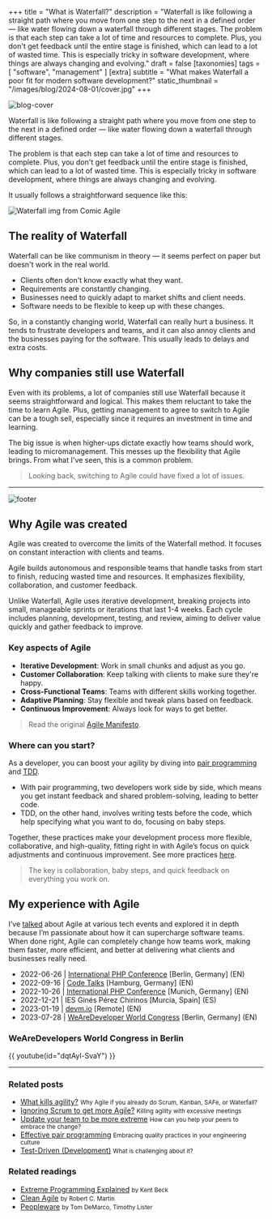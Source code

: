 +++
title = "What is Waterfall?"
description = "Waterfall is like following a straight path where you move from one step to the next in a defined order — like water flowing down a waterfall through different stages. The problem is that each step can take a lot of time and resources to complete. Plus, you don't get feedback until the entire stage is finished, which can lead to a lot of wasted time. This is especially tricky in software development, where things are always changing and evolving."
draft = false
[taxonomies]
tags = [ "software", "management" ]
[extra]
subtitle = "What makes Waterfall a poor fit for modern software development?"
static_thumbnail = "/images/blog/2024-08-01/cover.jpg"
+++

![blog-cover](/images/blog/2024-08-01/cover.jpg)

Waterfall is like following a straight path where you move from one step to the next in a defined order — like water flowing down a waterfall through different stages.

<!-- more -->

The problem is that each step can take a lot of time and resources to complete. Plus, you don't get feedback until the entire stage is finished, which can lead to a lot of wasted time. This is especially tricky in software development, where things are always changing and evolving.

It usually follows a straightforward sequence like this:

![Waterfall img from Comic Agile](/images/blog/2024-08-01/waterfall.jpg)

## The reality of Waterfall

Waterfall can be like communism in theory — it seems perfect on paper but doesn't work in the real world.

- Clients often don't know exactly what they want.
- Requirements are constantly changing.
- Businesses need to quickly adapt to market shifts and client needs.
- Software needs to be flexible to keep up with these changes.

So, in a constantly changing world, Waterfall can really hurt a business. It tends to frustrate developers and teams, and it can also annoy clients and the businesses paying for the software. This usually leads to delays and extra costs.

## Why companies still use Waterfall

Even with its problems, a lot of companies still use Waterfall because it seems straightforward and logical. This makes them reluctant to take the time to learn Agile. Plus, getting management to agree to switch to Agile can be a tough sell, especially since it requires an investment in time and learning.

The big issue is when higher-ups dictate exactly how teams should work, leading to micromanagement. This messes up the flexibility that Agile brings. From what I've seen, this is a common problem.

> Looking back, switching to Agile could have fixed a lot of issues.

---

![footer](/images/blog/2024-08-01/footer.jpg)

## Why Agile was created

Agile was created to overcome the limits of the Waterfall method. It focuses on constant interaction with clients and teams.

Agile builds autonomous and responsible teams that handle tasks from start to finish, reducing wasted time and resources. It emphasizes flexibility, collaboration, and customer feedback.

Unlike Waterfall, Agile uses iterative development, breaking projects into small, manageable sprints or iterations that last 1-4 weeks. Each cycle includes planning, development, testing, and review, aiming to deliver value quickly and gather feedback to improve.

### Key aspects of Agile

- **Iterative Development**: Work in small chunks and adjust as you go.
- **Customer Collaboration**: Keep talking with clients to make sure they're happy.
- **Cross-Functional Teams**: Teams with different skills working together.
- **Adaptive Planning**: Stay flexible and tweak plans based on feedback.
- **Continuous Improvement**: Always look for ways to get better.

> Read the original [Agile Manifesto](https://agilemanifesto.org/).

### Where can you start?

As a developer, you can boost your agility by diving into [pair programming](/blog/effective-pair-programming/) and [TDD](/blog/test-driven-development/).

- With pair programming, two developers work side by side, which means you get instant feedback and shared problem-solving, leading to better code.
- TDD, on the other hand, involves writing tests before the code, which help specifying what you want to do, focusing on baby steps.

Together, these practices make your development process more flexible, collaborative, and high-quality, fitting right in with Agile’s focus on quick adjustments and continuous improvement. See more practices [here](/readings/extreme-programming-explained/#practices).

> The key is collaboration, baby steps, and quick feedback on everything you work on.

## My experience with Agile

I’ve [talked](/talks/) about Agile at various tech events and explored it in depth because I’m passionate about how it can supercharge software teams. When done right, Agile can completely change how teams work, making them faster, more efficient, and better at delivering what clients and businesses really need.

- 2022-06-26 | [International PHP Conference](https://phpconference.com/mixed/update-your-team-to-be-more-extreme/) [Berlin, Germany] (EN)
- 2022-09-16 | [Code Talks](https://codetalks.de/speakers#speaker-985?event=7) [Hamburg, Germany] (EN)
- 2022-10-26 | [International PHP Conference](https://phpconference.com/mixed/update-your-team-to-be-more-extreme/) [Munich, Germany] (EN)
- 2022-12-21 | IES Ginés Pérez Chirinos [Murcia, Spain] (ES)
- 2023-01-19 | [devm.io](https://devm.io/update-your-team-to-be-more-extreme/) [Remote] (EN)
- 2023-07-28 | [WeAreDeveloper World Congress](https://www.wearedevelopers.com/world-congress) [Berlin, Germany] (EN)

### WeAreDevelopers World Congress in Berlin

{{ youtube(id="dqtAyl-SvaY") }}

---

### Related posts

- [What kills agility?](/blog/what-kills-agility/) <small>Why Agile if you already do Scrum, Kanban, SAFe, or Waterfall?</small>
- [Ignoring Scrum to get more Agile?](/blog/ignoring-scrum-to-get-more-agile/) <small>Killing agility with excessive meetings</small>
- [Update your team to be more extreme](/blog/update-your-team-to-be-more-extreme/) <small>How can you help your peers to embrace the change?</small>
- [Effective pair programming](/blog/effective-pair-programming/) <small>Embracing quality practices in your engineering culture</small>
- [Test-Driven (Development)](/blog/test-driven-development/) <small>What is challenging about it?</small>

### Related readings

- [Extreme Programming Explained](/readings/xp-embrace-change/) <small>by Kent Beck</small>
- [Clean Agile](/readings/clean-agile/) <small>by Robert C. Martin</small>
- [Peopleware](/readings/peopleware) <small>by Tom DeMarco, Timothy Lister</small>
